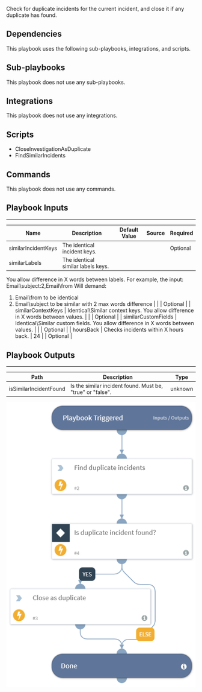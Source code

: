 Check for duplicate incidents for the current incident, and close it if any duplicate has found.


## Dependencies
This playbook uses the following sub-playbooks, integrations, and scripts.

## Sub-playbooks
This playbook does not use any sub-playbooks.

## Integrations
This playbook does not use any integrations.

## Scripts
* CloseInvestigationAsDuplicate
* FindSimilarIncidents

## Commands
This playbook does not use any commands.

## Playbook Inputs
---

| **Name** | **Description** | **Default Value** | **Source** | **Required** |
| --- | --- | --- | --- | --- |
| similarIncidentKeys | The identical incident keys. |  |  | Optional |
| similarLabels | The identical similar labels keys.
You allow difference in X words between labels. For example, the input:
Email\\subject:2,Email\\from
Will demand:
1. Email\\from to be identical 
2. Email\\subject to be similar with 2 max words difference
 |  |  | Optional |
| similarContextKeys | Identical\\Similar context keys. You allow difference in X words between values.  |  |  | Optional |
| similarCustomFields | Identical\\Similar custom fields. You allow difference in X words between values. |  |  | Optional |
| hoursBack | Checks incidents within X hours back. | 24 |  | Optional |

## Playbook Outputs
---

| **Path** | **Description** | **Type** |
| --- | --- | --- |
| isSimilarIncidentFound | Is the similar incident found. Must be, "true" or "false". | unknown |

![DeDup_incidents](https://github.com/ElazarK/content-docs/blob/master/images/playbooks/DeDup_incidents.png)
